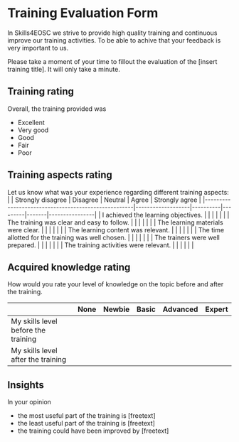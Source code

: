 [_metadata_:author]:- "Skills4EOSC T2.3"
[_metadata_:title]:- "Training Evaluation Template"
[_metadata_:tags]:- "FAIR-by-Design learning materials, FAIR learning objects, training evaluation template"

# Training Evaluation Form
In Skills4EOSC we strive to provide high quality training and continuous improve our training activities. 
To be able to achive that your feedback is very important to us. 

Please take a moment of your time to fillout the evaluation of the [insert training title]. It will only take a minute.

## Training rating
Overall, the training provided was
- Excellent
- Very good
- Good
- Fair
- Poor

## Training aspects rating
Let us know what was your experience regarding different training aspects:
|                                                     | Strongly disagree | Disagree | Neutral | Agree | Strongly agree |
|-----------------------------------------------------|-------------------|----------|---------|-------|----------------|
| I achieved the learning objectives.                 |                   |          |         |       |                |
| The training was clear and easy to follow.          |                   |          |         |       |                |
| The learning materials were clear.                  |                   |          |         |       |                |
| The learning content was relevant.                  |                   |          |         |       |                |
| The time allotted for the training was well chosen. |                   |          |         |       |                |
| The trainers were well prepared.                    |                   |          |         |       |                |
| The training activities were relevant.              |                   |          |         |       |                |

## Acquired knowledge rating
How would you rate your level of knowledge on the topic before and after the training.

|                                     | None | Newbie | Basic | Advanced | Expert |
|-------------------------------------|------|--------|-------|----------|--------|
| My skills level before the training |      |        |       |          |        |
| My skills level after the training  |      |        |       |          |        |

## Insights
In your opinion 
- the most useful part of the training is [freetext]
- the least useful part of the training is [freetext]
- the training could have been improved by [freetext]
